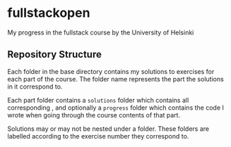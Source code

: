 # fullstackopen
My progress in the fullstack course by the University of Helsinki

## Repository Structure
Each folder in the base directory contains my solutions to exercises for each part of the course. The folder name represents the part the solutions in it correspond to.

Each part folder contains a `solutions` folder which contains all corresponding , and optionally a `progress` folder which contains the code I wrote when going through the course contents of that part.

Solutions may or may not be nested under a folder. These folders are labelled according to the exercise number they correspond to.